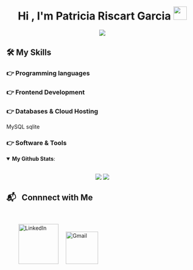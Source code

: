 <h1 align="center"><b>Hi , I'm Patricia Riscart Garcia </b><img src="https://media.giphy.com/media/hvRJCLFzcasrR4ia7z/giphy.gif" width="35"></h1>

<p align="center">
  <a href="https://github.com/fairyland0926"><img src="https://readme-typing-svg.herokuapp.com/?lines=Web%20Developer;Always%20learning%20new%20tech&font=Pacifico&center=true&width=650&height=120&color=58a6ff&vCenter=true&size=45%22"></a>
</p>

## 🛠️ My Skills

### 👉 Programming languages
### 👉 Frontend Development
### 👉 Databases & Cloud Hosting
  MySQL sqlite
### 👉 Software & Tools

<details open>
 <summary> <b>My Github Stats</b>: </summary>
<br>
<p align = "center">
  <img src = "https://github-readme-stats.vercel.app/api?username=PatriciaRisGar&show_icons=true&theme=tokyonight&include_all_commits=true&count_private=true&line_height=27">
  <img src = "https://github-readme-stats.vercel.app/api/top-langs/?username=PatriciaRisGar&hide=TeX,HTML&theme=tokyonight">
</p>
</details>


## 📬 &nbsp; Connnect with Me

<br>

&nbsp; &nbsp; &nbsp; &nbsp; <a href="https://www.linkedin.com/in/patrisgar"><img width="105px" alt="LinkedIn" src="https://img.shields.io/badge/LinkedIn%20-%230077B5.svg?&style=flat&logo=linkedin&logoColor=white"/></a> &nbsp;&nbsp;&nbsp;
<a href="mailto:patriciarisgar@gmail.com"><img width="85px" alt="Gmail" src="https://img.shields.io/badge/Gmail-D14836?style=flat&logo=gmail&logoColor=white" /></a>

<br>
<br>
